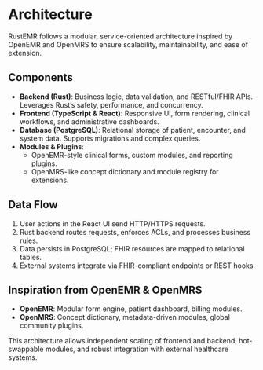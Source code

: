 ---
---
# Architecture

RustEMR follows a modular, service-oriented architecture inspired by OpenEMR and OpenMRS to ensure scalability, maintainability, and ease of extension.

## Components

- **Backend (Rust)**: Business logic, data validation, and RESTful/FHIR APIs. Leverages Rust’s safety, performance, and concurrency.
- **Frontend (TypeScript & React)**: Responsive UI, form rendering, clinical workflows, and administrative dashboards.
- **Database (PostgreSQL)**: Relational storage of patient, encounter, and system data. Supports migrations and complex queries.
- **Modules & Plugins**: 
  - OpenEMR-style clinical forms, custom modules, and reporting plugins.
  - OpenMRS-like concept dictionary and module registry for extensions.

## Data Flow

1. User actions in the React UI send HTTP/HTTPS requests.
2. Rust backend routes requests, enforces ACLs, and processes business rules.
3. Data persists in PostgreSQL; FHIR resources are mapped to relational tables.
4. External systems integrate via FHIR-compliant endpoints or REST hooks.

## Inspiration from OpenEMR & OpenMRS

- **OpenEMR**: Modular form engine, patient dashboard, billing modules.
- **OpenMRS**: Concept dictionary, metadata-driven modules, global community plugins.

This architecture allows independent scaling of frontend and backend, hot-swappable modules, and robust integration with external healthcare systems.
